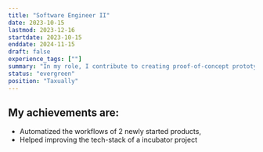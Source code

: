 ```yaml
---
title: "Software Engineer II"
date: 2023-10-15
lastmod: 2023-12-16
startdate: 2023-10-15
enddate: 2024-11-15
draft: false
experience_tags: [""]
summary: "In my role, I contribute to creating proof-of-concept prototypes and defining the scope of Minimum Viable Product (MVP) projects. I have experience developing workflows using no-code solutions, which has helped streamline operational processes. Apart from development, I've had the opportunity to share insights through training sessions on Artificial Intelligence, contributing to the team's knowledge. My responsibilities involve supporting the execution of automation processes, overseeing integration development adherence to plans, and delivering prototypes within set deadlines. "
status: "evergreen"
position: "Taxually"
---
```


## My achievements are:
- Automatized the workflows of 2 newly started products,
- Helped improving the tech-stack of a incubator project